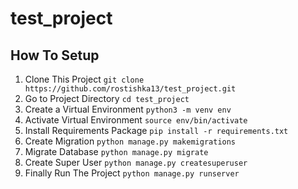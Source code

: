 # test_project



## How To Setup
1. Clone This Project  `git clone https://github.com/rostishka13/test_project.git`
2. Go to Project Directory `cd test_project`
3. Create a Virtual Environment `python3 -m venv env`
4. Activate Virtual Environment `source env/bin/activate`
5. Install Requirements Package `pip install -r requirements.txt`
6. Create Migration `python manage.py makemigrations`
7. Migrate Database `python manage.py migrate`
8. Create Super User `python manage.py createsuperuser`
9. Finally Run The Project `python manage.py runserver`